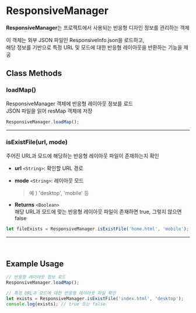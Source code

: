 # ResponsiveManager

**ResponsiveManager**는 프로젝트에서 사용되는 반응형 디자인 정보를 관리하는 객체

이 객체는 외부 JSON 파일인 ResponsiveInfo.json을 로드하고, <br>
해당 정보를 기반으로 특정 URL 및 모드에 대한 반응형 레이아웃을 반환하는 기능을 제공

## Class Methods

### loadMap()

ResponsiveManager 객체에 반응형 레이아웃 정보를 로드
<br> JSON 파일을 읽어 resMap 객체에 저장

```js
ResponsiveManager.loadMap();
```

---

### isExistFile(url, mode)

주어진 URL과 모드에 해당하는 반응형 레이아웃 파일이 존재하는지 확인

-   **url** `<String>`: 확인할 URL 경로
    
-   **mode** `<String>`: 레이아웃 모드 <br>

	> 예 )  'desktop', 'mobile' 등
    
-   **Returns** `<Boolean>` <br>
해당 URL과 모드에 맞는 반응형 레이아웃 파일이 존재하면 true, 그렇지 않으면 false
 
```js
let fileExists = ResponsiveManager.isExistFile('home.html', 'mobile');
```

---

<br>

## Example Usage

```js
// 반응형 레이아웃 정보 로드
ResponsiveManager.loadMap();

// 특정 URL과 모드에 대한 반응형 레이아웃 파일 확인
let exists = ResponsiveManager.isExistFile('index.html', 'desktop');
console.log(exists); // true 또는 false
```